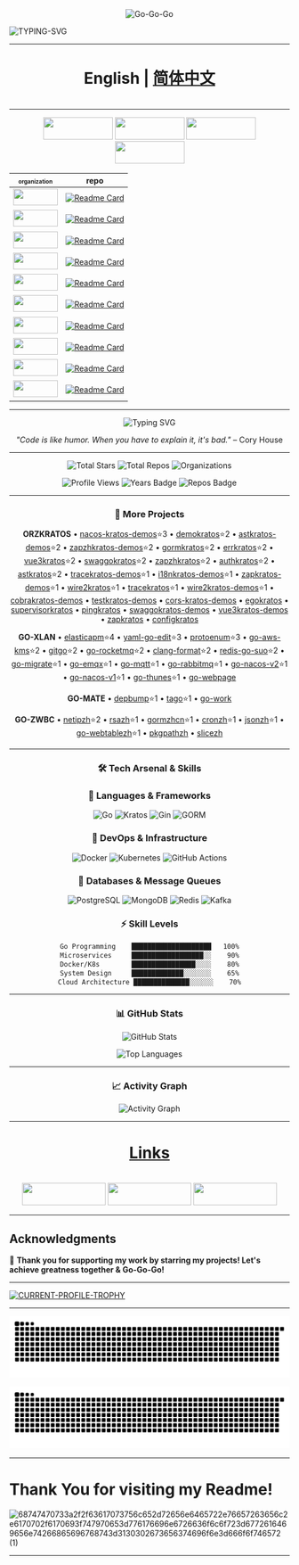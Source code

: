 <div align="center">
  <img src="https://raw.githubusercontent.com/yyle88/yyle88/main/assets/吉祥物的动图.gif" alt="Go-Go-Go"/>
</div>

![TYPING-SVG](https://readme-typing-svg.demolab.com?font=Fira+Code&size=33&pause=1000&color=EBE912&width=999&lines=Hi+there+%F0%9F%91%8B%2C+Welcome+to+my+Page+%F0%9F%91%8B%2C+I'm+yyle88)

---

<h4 align="center" style="font-size: 2.0em;"><strong>English</strong> | <a href="./README.zh.md">简体中文</a></h4>

---

<div align="center">

<!-- 这是一个注释，它不会在渲染时显示出来，这是组织项目列表的起始位置 -->

<a href="https://github.com/orzkratos"><img src="https://img.shields.io/badge/orzkratos-%2332CD32.svg?style=flat&logoColor=white" height="40" width="125"></a>
<a href="https://github.com/go-xlan"><img src="https://img.shields.io/badge/go+xlan-%233CB371.svg?style=flat&logoColor=white" height="40" width="125"></a>
<a href="https://github.com/go-mate"><img src="https://img.shields.io/badge/go+mate-%2395C59D.svg?style=flat&logoColor=white" height="40" width="125"></a>
<a href="https://github.com/go-zwbc"><img src="https://img.shields.io/badge/go+zwbc-%23F7931E.svg?style=flat&logoColor=white" height="40" width="125"></a>

| **<span style="font-size: 10px;">organization</span>** | **repo** |
|----------|----------|
| <a href="https://github.com/go-xlan"><img src="https://img.shields.io/badge/go+xlan-%23ADFF2F.svg?style=flat&logoColor=white" height="30" width="80"></a> | [![Readme Card](https://github-readme-stats.vercel.app/api/pin/?username=go-xlan&repo=sui-go-guide&theme=date_night&unique=e4804126-6ec9-44e2-a22a-604829766a93)](https://github.com/go-xlan/sui-go-guide) |
| <a href="https://github.com/go-mate"><img src="https://img.shields.io/badge/go+mate-%238A2BE2.svg?style=flat&logoColor=white" height="30" width="80"></a> | [![Readme Card](https://github-readme-stats.vercel.app/api/pin/?username=go-mate&repo=go-mate&theme=graywhite&unique=48f94a68-579c-48e1-a9f4-dc829b41deea)](https://github.com/go-mate/go-mate) |
| <a href="https://github.com/orzkratos"><img src="https://img.shields.io/badge/orzkratos-%237D5E7F.svg?style=flat&logoColor=white" height="30" width="80"></a> | [![Readme Card](https://github-readme-stats.vercel.app/api/pin/?username=orzkratos&repo=orzkratos&theme=chartreuse-dark&unique=108a501c-df3c-40f3-9169-abd3102d15f3)](https://github.com/orzkratos/orzkratos) |
| <a href="https://github.com/go-zwbc"><img src="https://img.shields.io/badge/go+zwbc-%2395C59D.svg?style=flat&logoColor=white" height="30" width="80"></a> | [![Readme Card](https://github-readme-stats.vercel.app/api/pin/?username=go-zwbc&repo=go-zwbc&theme=monokai&unique=5a729201-8569-4ae9-9d9f-b8e7e18c9edd)](https://github.com/go-zwbc/go-zwbc) |
| <a href="https://github.com/go-zwbc"><img src="https://img.shields.io/badge/go+zwbc-%23FF4500.svg?style=flat&logoColor=white" height="30" width="80"></a> | [![Readme Card](https://github-readme-stats.vercel.app/api/pin/?username=go-zwbc&repo=emailzh&theme=onedark&unique=bbeaee0a-3b3e-47c4-a538-6124163d2a0e)](https://github.com/go-zwbc/emailzh) |
| <a href="https://github.com/go-mate"><img src="https://img.shields.io/badge/go+mate-%23F09F3B.svg?style=flat&logoColor=white" height="30" width="80"></a> | [![Readme Card](https://github-readme-stats.vercel.app/api/pin/?username=go-mate&repo=go-lint&theme=tokyonight&unique=78740562-08f4-41e2-bb58-361735e4f7e5)](https://github.com/go-mate/go-lint) |
| <a href="https://github.com/go-xlan"><img src="https://img.shields.io/badge/go+xlan-%23FF4500.svg?style=flat&logoColor=white" height="30" width="80"></a> | [![Readme Card](https://github-readme-stats.vercel.app/api/pin/?username=go-xlan&repo=gogit&theme=aura_dark&unique=5d739802-112a-47a7-906c-88d2964778c6)](https://github.com/go-xlan/gogit) |
| <a href="https://github.com/orzkratos"><img src="https://img.shields.io/badge/orzkratos-%233CB371.svg?style=flat&logoColor=white" height="30" width="80"></a> | [![Readme Card](https://github-readme-stats.vercel.app/api/pin/?username=orzkratos&repo=apmkratos&theme=neon&unique=cee621ff-2c54-4e33-93b5-86fe75e0b23c)](https://github.com/orzkratos/apmkratos) |
| <a href="https://github.com/go-mate"><img src="https://img.shields.io/badge/go+mate-%23FF6347.svg?style=flat&logoColor=white" height="30" width="80"></a> | [![Readme Card](https://github-readme-stats.vercel.app/api/pin/?username=go-mate&repo=go-commit&theme=dark&unique=6357e55b-192c-4ee4-bda1-bc214855d9ea)](https://github.com/go-mate/go-commit) |
| <a href="https://github.com/go-zwbc"><img src="https://img.shields.io/badge/go+zwbc-%237D4B91.svg?style=flat&logoColor=white" height="30" width="80"></a> | [![Readme Card](https://github-readme-stats.vercel.app/api/pin/?username=go-zwbc&repo=timezh&theme=midnight-purple&unique=697f1db2-0760-4775-ab94-331c5f3d6d93)](https://github.com/go-zwbc/timezh) |

---

<div align="center">

![Typing SVG](https://readme-typing-svg.herokuapp.com?font=Fira+Code&size=22&duration=4000&pause=1000&color=58A6FF&background=0D1117&center=true&vCenter=true&width=600&lines=🚀+Building+the+future%2C+one+commit+at+a+time;💡+Innovation+through+elegant+code;🌟+Turning+ideas+into+reality)

*"Code is like humor. When you have to explain it, it's bad."* – Cory House

</div>

---

<div align="center">

![Total Stars](https://img.shields.io/badge/⭐_Total_Stars-107-FFD700?style=for-the-badge&logo=github&logoColor=white&labelColor=FF6B6B)
![Total Repos](https://img.shields.io/badge/📁_Total_Repos-64-4ECDC4?style=for-the-badge&logo=git&logoColor=white&labelColor=45B7D1)
![Organizations](https://img.shields.io/badge/🏢_Organizations-4-96CEB4?style=for-the-badge&logo=organization&logoColor=white&labelColor=FFEAA7)

![Profile Views](https://komarev.com/ghpvc/?username=yyle88&style=for-the-badge&color=blueviolet&label=PROFILE+VIEWS)
![Years Badge](https://badges.pufler.dev/years/yyle88?style=for-the-badge&color=blue&logo=github)
![Repos Badge](https://badges.pufler.dev/repos/yyle88?style=for-the-badge&color=success&logo=github)

</div>

---

<h3 align="center">🚀 More Projects</h3>

<div align="center">

**ORZKRATOS** • [nacos-kratos-demos](https://github.com/orzkratos/nacos-kratos-demos)⭐3 • [demokratos](https://github.com/orzkratos/demokratos)⭐2 • [astkratos-demos](https://github.com/orzkratos/astkratos-demos)⭐2 • [zapzhkratos-demos](https://github.com/orzkratos/zapzhkratos-demos)⭐2 • [gormkratos](https://github.com/orzkratos/gormkratos)⭐2 • [errkratos](https://github.com/orzkratos/errkratos)⭐2 • [vue3kratos](https://github.com/orzkratos/vue3kratos)⭐2 • [swaggokratos](https://github.com/orzkratos/swaggokratos)⭐2 • [zapzhkratos](https://github.com/orzkratos/zapzhkratos)⭐2 • [authkratos](https://github.com/orzkratos/authkratos)⭐2 • [astkratos](https://github.com/orzkratos/astkratos)⭐2 • [tracekratos-demos](https://github.com/orzkratos/tracekratos-demos)⭐1 • [i18nkratos-demos](https://github.com/orzkratos/i18nkratos-demos)⭐1 • [zapkratos-demos](https://github.com/orzkratos/zapkratos-demos)⭐1 • [wire2kratos](https://github.com/orzkratos/wire2kratos)⭐1 • [tracekratos](https://github.com/orzkratos/tracekratos)⭐1 • [wire2kratos-demos](https://github.com/orzkratos/wire2kratos-demos)⭐1 • [cobrakratos-demos](https://github.com/orzkratos/cobrakratos-demos) • [testkratos-demos](https://github.com/orzkratos/testkratos-demos) • [cors-kratos-demos](https://github.com/orzkratos/cors-kratos-demos) • [egokratos](https://github.com/orzkratos/egokratos) • [supervisorkratos](https://github.com/orzkratos/supervisorkratos) • [pingkratos](https://github.com/orzkratos/pingkratos) • [swaggokratos-demos](https://github.com/orzkratos/swaggokratos-demos) • [vue3kratos-demos](https://github.com/orzkratos/vue3kratos-demos) • [zapkratos](https://github.com/orzkratos/zapkratos) • [configkratos](https://github.com/orzkratos/configkratos)

**GO-XLAN** • [elasticapm](https://github.com/go-xlan/elasticapm)⭐4 • [yaml-go-edit](https://github.com/go-xlan/yaml-go-edit)⭐3 • [protoenum](https://github.com/go-xlan/protoenum)⭐3 • [go-aws-kms](https://github.com/go-xlan/go-aws-kms)⭐2 • [gitgo](https://github.com/go-xlan/gitgo)⭐2 • [go-rocketmq](https://github.com/go-xlan/go-rocketmq)⭐2 • [clang-format](https://github.com/go-xlan/clang-format)⭐2 • [redis-go-suo](https://github.com/go-xlan/redis-go-suo)⭐2 • [go-migrate](https://github.com/go-xlan/go-migrate)⭐1 • [go-emqx](https://github.com/go-xlan/go-emqx)⭐1 • [go-mqtt](https://github.com/go-xlan/go-mqtt)⭐1 • [go-rabbitmq](https://github.com/go-xlan/go-rabbitmq)⭐1 • [go-nacos-v2](https://github.com/go-xlan/go-nacos-v2)⭐1 • [go-nacos-v1](https://github.com/go-xlan/go-nacos-v1)⭐1 • [go-thunes](https://github.com/go-xlan/go-thunes)⭐1 • [go-webpage](https://github.com/go-xlan/go-webpage)

**GO-MATE** • [depbump](https://github.com/go-mate/depbump)⭐1 • [tago](https://github.com/go-mate/tago)⭐1 • [go-work](https://github.com/go-mate/go-work)

**GO-ZWBC** • [netipzh](https://github.com/go-zwbc/netipzh)⭐2 • [rsazh](https://github.com/go-zwbc/rsazh)⭐1 • [gormzhcn](https://github.com/go-zwbc/gormzhcn)⭐1 • [cronzh](https://github.com/go-zwbc/cronzh)⭐1 • [jsonzh](https://github.com/go-zwbc/jsonzh)⭐1 • [go-webtablezh](https://github.com/go-zwbc/go-webtablezh)⭐1 • [pkgpathzh](https://github.com/go-zwbc/pkgpathzh) • [slicezh](https://github.com/go-zwbc/slicezh)

</div>

---

<h3 align="center">🛠️ Tech Arsenal & Skills</h3>

<div align="center">

### 🚀 **Languages & Frameworks**

![Go](https://img.shields.io/badge/Go-00ADD8?style=for-the-badge&logo=go&logoColor=white&labelColor=E10098) ![Kratos](https://img.shields.io/badge/Kratos-7C3AED?style=for-the-badge&logo=go-kratos&logoColor=white&labelColor=FF6B6B) ![Gin](https://img.shields.io/badge/Gin-00ADD8?style=for-the-badge&logo=gin&logoColor=white&labelColor=4ECDC4) ![GORM](https://img.shields.io/badge/GORM-00D9FF?style=for-the-badge&logo=go&logoColor=white&labelColor=95DE64) 

### 🔧 **DevOps & Infrastructure**

![Docker](https://img.shields.io/badge/Docker-2496ED?style=for-the-badge&logo=docker&logoColor=white&labelColor=FF6B35) ![Kubernetes](https://img.shields.io/badge/Kubernetes-326CE5?style=for-the-badge&logo=kubernetes&logoColor=white&labelColor=7209B7) ![GitHub Actions](https://img.shields.io/badge/GitHub_Actions-2088FF?style=for-the-badge&logo=github-actions&logoColor=white&labelColor=FF6347) 

### 💾 **Databases & Message Queues**

![PostgreSQL](https://img.shields.io/badge/PostgreSQL-316192?style=for-the-badge&logo=postgresql&logoColor=white&labelColor=FF4081) ![MongoDB](https://img.shields.io/badge/MongoDB-4EA94B?style=for-the-badge&logo=mongodb&logoColor=white&labelColor=FFA726) ![Redis](https://img.shields.io/badge/Redis-DC382D?style=for-the-badge&logo=redis&logoColor=white&labelColor=9C27B0) ![Kafka](https://img.shields.io/badge/Apache_Kafka-231F20?style=for-the-badge&logo=apache-kafka&logoColor=white&labelColor=00BCD4) 

### ⚡ **Skill Levels**

```text
Go Programming    ████████████████████   100%
Microservices     ██████████████████░░    90%
Docker/K8s        ████████████████░░░░    80%
System Design     █████████████░░░░░░░    65%
Cloud Architecture ██████████████░░░░░░    70%
```

</div>

---

<h3 align="center">📊 GitHub Stats</h3>

<div align="center">

![GitHub Stats](https://github-readme-stats.vercel.app/api?username=yyle88&show_icons=true&theme=radical)

![Top Languages](https://github-readme-stats.vercel.app/api/top-langs/?username=yyle88&layout=compact&theme=radical)

</div>

---

<h3 align="center">📈 Activity Graph</h3>

<div align="center">

![Activity Graph](https://github-readme-activity-graph.vercel.app/graph?username=yyle88&theme=react-dark)

</div>


<!-- 这是一个注释，它不会在渲染时显示出来，这是组织项目列表的终止位置 -->

</div>

---

<h4 align="center" style="font-size: 2.0em;"><a href="https://github.com/yyle88">Links</a></h4>

<div align="center">

<a href="https://github.com/yyle88"><img src="https://img.shields.io/badge/GitHub-%237D5E7F.svg?style=flat&logo=github&logoColor=white" height="40" width="150"></a>
<a href="https://t.me/yyle88"><img src="https://img.shields.io/badge/-Telegram-f5e0dc?style=for-the-badge&logo=telegram&logoColor=27A0D9" height="40" width="150"></a>
<a href="https://www.youtube.com/@%E6%9D%A8%E4%BA%A6%E4%B9%901990/videos"><img src="https://img.shields.io/badge/-YouTube-f2cdcd?style=for-the-badge&logo=YouTube&logoColor=FF0000" height="40" width="150"></a>

</div>

---

## Acknowledgments

🌟 **Thank you for supporting my work by starring my projects! Let's achieve greatness together & Go-Go-Go!**

---

[![CURRENT-PROFILE-TROPHY](https://github-profile-trophy.vercel.app/?username=yyle88)](https://github.com/yyle88)

---

![github contribution grid snake animation](https://raw.githubusercontent.com/yyle88/yyle88/snake/github-contribution-grid-snake-dark.svg#gh-dark-mode-only)

![github contribution grid snake animation](https://raw.githubusercontent.com/yyle88/yyle88/snake/github-contribution-grid-snake.svg#gh-light-mode-only)

---

# Thank You for visiting my Readme!

![68747470733a2f2f63617073756c652d72656e6465722e76657263656c2e6170702f6170693f747970653d776176696e6726636f6c6f723d6772616469656e74266865696768743d3130302673656374696f6e3d666f6f746572 (1)](https://github.com/user-attachments/assets/e599b0c5-b812-4e11-908a-2bdec8c97c5f)

---
